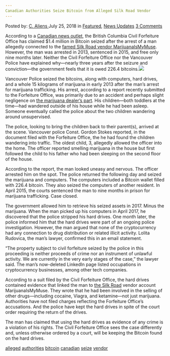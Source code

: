 ```yaml
---
Canadian Authorities Seize Bitcoin from Alleged Silk Road Vendor
---
```

<article class="post-listing post-26398 post type-post status-publish format-standard has-post-thumbnail hentry 
 tag-alleged tag-authorities tag-bitcoin tag-canadian tag-seize tag-vendor">
<div class="post-inner">
<span>Posted by: <a href="https://www.deepdotweb.com/author/caliens/" title="">C. Aliens </a></span>
<span>July 25, 2018</span>
<span>in <a href="https://www.deepdotweb.com/category/deepdot-news/" rel="category tag">Featured</a>, <a href="https://www.deepdotweb.com/category/news-updates/" rel="category tag">News Updates</a></span>
<span><a href="https://www.deepdotweb.com/2018/07/25/canadian-authorities-seize-bitcoin-from-alleged-silk-road-vendor/#comments">3 Comments</a></span>


<p>According to a <a href="https://www.thestar.com/vancouver/2018/07/05/bc-lays-claim-to-14-million-us-in-bitcoin-from-drug-dealer-over-alleged-links-to-silk-road.html">Canadian news outlet</a>, the British Columbia Civil Forfeiture Office has claimed $1.4 million in Bitcoin seized after the arrest of a man allegedly connected to the <a href="https://antilop.cc/sr/vendors/b54698f8da.htm">famed Silk Road vendor MarijuanaIsMyMuse</a>. However, the man was arrested in 2013, sentenced in 2015, and free only nine months later. Neither the Civil Forfeiture Office nor the Vancouver Police have explained why—nearly three years after the seizure and conviction—the government feels that it is owed 226.4 bitcoins.<img class="wp-image-26402 aligncenter" src="/imgs/2018/07/word-image-59.jpeg" srcset="/imgs/2018/07/word-image-59.jpeg 660w, /imgs/2018/07/word-image-59-300x150.jpeg 300w" sizes="(max-width: 660px) 100vw, 660px" /></p>
<p>Vancouver Police seized the bitcoins, along with computers, hard drives, and a whole 15 kilograms of marijuana in early 2013 after the man&#8217;s arrest for marijuana trafficking. His arrest, according to a report recently submitted to the Forfeiture Office, was primarily due to an accident and perhaps slight negligence on <a href="https://www.deepdotweb.com/tag/marijuana/">the marijuana dealer’s part</a>. His children—both toddlers at the time—had wandered outside of his house while he had been asleep. Someone eventually called the police about the two children wandering around unsupervised.</p>
<p>The police, looking to bring the children back to their parent(s), arrived at the scene. Vancouver police Const. Gordon Stokes reported, in the document filed with the Forfeiture Office, the he had found the children wandering into traffic. The oldest child, 3, allegedly allowed the officer into the home. The officer reported smelling marijuana in the house but first followed the child to his father who had been sleeping on the second floor of the house.</p>
<p>According to the report, the man looked uneasy and nervous. The officer arrested him on the spot. The police returned the following day and seized the marijuana and computers. The computers included a Bitcoin wallet filled with 226.4 bitcoin. They also seized the computers of another resident. In April 2015, the courts sentenced the man to nine months in prison for marijuana trafficking. Case closed.</p>
<p>The government allowed him to retrieve his seized assets in 2017. Minus the marijuana. When the man picked up his computers in April 2017, he discovered that the police stripped his hard drives. One month later, the police informed him that the hard drives were part of an ongoing police investigation. However, the man argued that none of the cryptocurrency had any connection to drug distribution or related illicit activity. Lolita Rudovica, the man&#8217;s lawyer, confirmed this in an email statement.</p>
<p>“The property subject to civil forfeiture seized by the police in this proceeding is neither proceeds of crime nor an instrument of unlawful activity. We are currently in the very early stages of the case,” the lawyer said. The man&#8217;s now-deleted LinkedIn page listed occupations in cryptocurrency businesses, among other tech companies.</p>
<p>According to a suit filed by the Civil Forfeiture Office, the hard drives contained evidence that linked the man to <a href="https://www.deepdotweb.com/tag/vendor/">the Silk Road</a> vendor account MarijuanaIsMyMuse. They wrote that he had been involved in the selling of other drugs—including cocaine, Viagra, and ketamine—not just marijuana. Authorities have not filed charges reflecting the Forfeiture Office’s accusations. And the police have kept the hard drives in spite of the court order requiring the return of the drives.</p>
<p>The man has claimed that using the hard drives as evidence of any crime is a violation of his rights. The Civil Forfeiture Office sees the case differently and, unless otherwise ordered by a court, will be keeping the Bitcoin found on the hard drives.</p>
</div>
<a href="https://www.deepdotweb.com/tag/alleged/" rel="tag">alleged</a> <a href="https://www.deepdotweb.com/tag/authorities/" rel="tag">authorities</a> <a href="https://www.deepdotweb.com/tag/bitcoin/" rel="tag">bitcoin</a> <a href="https://www.deepdotweb.com/tag/canadian/" rel="tag">canadian</a>  <a href="https://www.deepdotweb.com/tag/seize/" rel="tag">seize</a> <a href="https://www.deepdotweb.com/tag/vendor/" rel="tag">vendor</a></span> <span style="display:none" class="updated">2018-07-25<a href="https://www.deepdotweb.com/author/caliens/" title="Posts by C. Aliens" rel="author">C. Aliens</a></strong></div>

